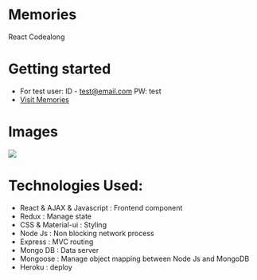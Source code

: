 # Memories

React Codealong

# Getting started

- For test user: ID - test@email.com PW: test
- [Visit Memories](https://memories-nj.herokuapp.com/)

# Images

<img src="https://i.imgur.com/wCoNAA4.png">

# Technologies Used:

- React & AJAX & Javascript : Frontend component
- Redux : Manage state
- CSS & Material-ui : Styling
- Node Js : Non blocking network process
- Express : MVC routing
- Mongo DB : Data server
- Mongoose : Manage object mapping between Node Js and MongoDB
- Heroku : deploy
